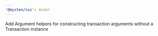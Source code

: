 ```yaml
---
'@mysten/sui': minor
---
```


Add Argument helpers for constructing transaction arguments without a Transaction instance
